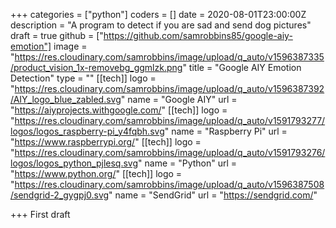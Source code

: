 +++
categories = ["python"]
coders = []
date = 2020-08-01T23:00:00Z
description = "A program to detect if you are sad and send dog pictures"
draft = true
github = ["https://github.com/samrobbins85/google-aiy-emotion"]
image = "https://res.cloudinary.com/samrobbins/image/upload/q_auto/v1596387335/product_vision_1x-removebg_ggmlzk.png"
title = "Google AIY Emotion Detection"
type = ""
[[tech]]
logo = "https://res.cloudinary.com/samrobbins/image/upload/q_auto/v1596387392/AIY_logo_blue_zabled.svg"
name = "Google AIY"
url = "https://aiyprojects.withgoogle.com/"
[[tech]]
logo = "https://res.cloudinary.com/samrobbins/image/upload/q_auto/v1591793277/logos/logos_raspberry-pi_y4fqbh.svg"
name = "Raspberry Pi"
url = "https://www.raspberrypi.org/"
[[tech]]
logo = "https://res.cloudinary.com/samrobbins/image/upload/q_auto/v1591793276/logos/logos_python_pjlesq.svg"
name = "Python"
url = "https://www.python.org/"
[[tech]]
logo = "https://res.cloudinary.com/samrobbins/image/upload/q_auto/v1596387508/sendgrid-2_gygpj0.svg"
name = "SendGrid"
url = "https://sendgrid.com/"

+++
First draft